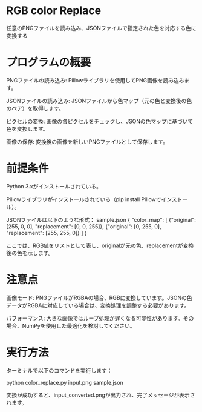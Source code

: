 # RGB color Replace
任意のPNGファイルを読み込み、JSONファイルで指定された色を対応する色に変換する


# プログラムの概要
PNGファイルの読み込み: Pillowライブラリを使用してPNG画像を読み込みます。

JSONファイルの読み込み: JSONファイルから色マップ（元の色と変換後の色のペア）を取得します。

ピクセルの変換: 画像の各ピクセルをチェックし、JSONの色マップに基づいて色を変換します。

画像の保存: 変換後の画像を新しいPNGファイルとして保存します。

# 前提条件
Python 3.xがインストールされている。

Pillowライブラリがインストールされている（pip install Pillowでインストール）。

JSONファイルは以下のような形式：
sample.json
{
    "color_map": [
        {"original": [255, 0, 0], "replacement": [0, 0, 255]},
        {"original": [0, 255, 0], "replacement": [255, 255, 0]}
    ]
}

ここでは、RGB値をリストとして表し、originalが元の色、replacementが変換後の色を示します。

# 注意点
画像モード: PNGファイルがRGBAの場合、RGBに変換しています。JSONの色データがRGBAに対応している場合は、変換処理を調整する必要があります。

パフォーマンス: 大きな画像ではループ処理が遅くなる可能性があります。その場合、NumPyを使用した最適化を検討してください。

# 実行方法
ターミナルで以下のコマンドを実行します：

python color_replace.py input.png sample.json

変換が成功すると、input_converted.pngが出力され、完了メッセージが表示されます。




